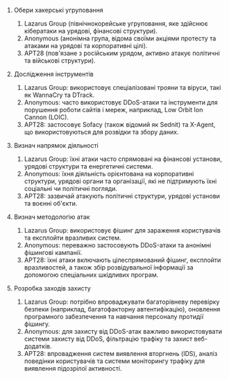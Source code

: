 1. Обери хакерські угруповання
    1. Lazarus Group (північнокорейське угруповання, яке здійснює кібератаки на урядові, фінансові структури).
    2. Anonymous (анонімна група, відома своїми акціями протесту та атаками на урядові та корпоративні цілі).
    3. APT28 (пов'язане з російським урядом, активно атакує політичні та військові структури).

2. Дослідження інструментів
    1. Lazarus Group: використовує спеціалізовані трояни та віруси, такі як WannaCry та DTrack.
    2. Anonymous: часто використовує DDoS-атаки та інструменти для порушення роботи сайтів і мереж, наприклад, Low Orbit Ion Cannon (LOIC).
    3. APT28: застосовує Sofacy (також відомий як Sednit) та X-Agent, що використовуються для розвідки та збору даних.

3. Визнач напрямок діяльності
    1. Lazarus Group: їхні атаки часто спрямовані на фінансові установи, урядові структури та енергетичні системи.
    2. Anonymous: їхня діяльність орієнтована на корпоративні структури, урядові органи та організації, які не підтримують їхні соціальні чи політичні погляди.
    3. APT28: зазвичай атакують політичні структури, урядові установи та воєнні об'єкти.

4. Визнач методологію атак
    1. Lazarus Group: використовує фішинг для зараження користувачів та експлойти вразливих систем.
    2. Anonymous: переважно застосовують DDoS-атаки та анонімні фішингові кампанії.
    3. APT28: їхні атаки включають цілеспрямований фішинг, експлойти вразливостей, а також збір розвідувальної інформації за допомогою спеціальних шкідливих програм.

5. Розробка заходів захисту
    1. Lazarus Group: потрібно впроваджувати багаторівневу перевірку безпеки (наприклад, багатофакторну автентифікацію), оновлення програмного забезпечення та навчання персоналу протидії фішингу.
    2. Anonymous: для захисту від DDoS-атак важливо використовувати системи захисту від DDoS, фільтрацію трафіку та захист веб-додатків.
    3. APT28: впровадження систем виявлення вторгнень (IDS), аналіз поведінки користувачів та системи моніторингу трафіку для виявлення підозрілої активності.